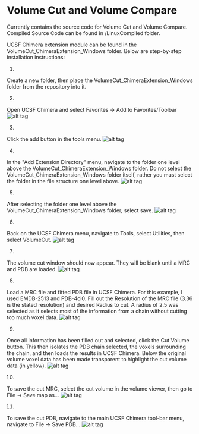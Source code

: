 # Volume Cut and Volume Compare
Currently contains the source code for Volume Cut and Volume Compare. 
Compiled Source Code can be found in /LinuxCompiled folder.

UCSF Chimera extension module can be found in the VolumeCut_ChimeraExtension_Windows folder. Below are step-by-step installation instructions:

1) 
Create a new folder, then place the VolumeCut_ChimeraExtension_Windows folder from the repository into it.

2)
Open UCSF Chimera and select Favorites -> Add to Favorites/Toolbar
![alt tag](https://github.com/nissensonm/VolumeCut/blob/master/img/step1.jpg)

3) 
Click the add button in the tools menu.
![alt tag](https://github.com/nissensonm/VolumeCut/blob/master/img/step2.jpg)

4)
In the "Add Extension Directory" menu, navigate to the folder one level above the VolumeCut_ChimeraExtension_Windows folder. Do not select the VolumeCut_ChimeraExtension_Windows folder itself, rather you must select the folder in the file structure one level above.
![alt tag](https://github.com/nissensonm/VolumeCut/blob/master/img/step3.jpg)

5)
After selecting the folder one level above the VolumeCut_ChimeraExtension_Windows folder, select save.
![alt tag](https://github.com/nissensonm/VolumeCut/blob/master/img/step4.jpg)

6) 
Back on the UCSF Chimera menu, navigate to Tools, select Utilities, then select VolumeCut.
![alt tag](https://github.com/nissensonm/VolumeCut/blob/master/img/step5.jpg)

7)
The volume cut window should now appear. They will be blank until a MRC and PDB are loaded. 
![alt tag](https://github.com/nissensonm/VolumeCut/blob/master/img/step6.jpg)

8)
Load a MRC file and fitted PDB file in UCSF Chimera. For this example, I used EMDB-2513 and PDB-4ci0.
Fill out the Resolution of the MRC file (3.36 is the stated resolution) and desired Radius to cut. A radius of 2.5 was selected as it selects most of the information from a chain without cutting too much voxel data.
![alt tag](https://github.com/nissensonm/VolumeCut/blob/master/img/step7.jpg)

9)
Once all information has been filled out and selected, click the Cut Volume button. This then isolates the PDB chain selected, the voxels surrounding the chain, and then loads the results in UCSF Chimera. Below the original volume voxel data has been made transparent to highlight the cut volume data (in yellow).
![alt tag](https://github.com/nissensonm/VolumeCut/blob/master/img/step8.jpg)

10) 
To save the cut MRC, select the cut volume in the volume viewer, then go to File -> Save map as...
![alt tag](https://github.com/nissensonm/VolumeCut/blob/master/img/step9.jpg)

11) 
To save the cut PDB, navigate to the main UCSF Chimera tool-bar menu, navigate to File -> Save PDB...
![alt tag](https://github.com/nissensonm/VolumeCut/blob/master/img/step10.jpg)
